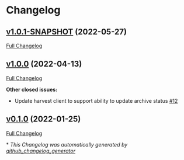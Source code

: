 # Changelog

## [v1.0.1-SNAPSHOT](https://github.com/NASA-PDS/registry-harvest-service/tree/v1.0.1-SNAPSHOT) (2022-05-27)

[Full Changelog](https://github.com/NASA-PDS/registry-harvest-service/compare/v1.0.0...v1.0.1-SNAPSHOT)

## [v1.0.0](https://github.com/NASA-PDS/registry-harvest-service/tree/v1.0.0) (2022-04-13)

[Full Changelog](https://github.com/NASA-PDS/registry-harvest-service/compare/v0.1.0...v1.0.0)

**Other closed issues:**

- Update harvest client to support ability to update archive status [\#12](https://github.com/NASA-PDS/registry-harvest-service/issues/12)

## [v0.1.0](https://github.com/NASA-PDS/registry-harvest-service/tree/v0.1.0) (2022-01-25)

[Full Changelog](https://github.com/NASA-PDS/registry-harvest-service/compare/abd845ff6ccdddc2730f4f0b10667e0c58cb7561...v0.1.0)



\* *This Changelog was automatically generated by [github_changelog_generator](https://github.com/github-changelog-generator/github-changelog-generator)*
